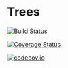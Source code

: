 # Trees

[![Build Status](https://travis-ci.org/ordovician/Trees.jl.svg?branch=master)](https://travis-ci.org/ordovician/Trees.jl)

[![Coverage Status](https://coveralls.io/repos/ordovician/Trees.jl/badge.svg?branch=master&service=github)](https://coveralls.io/github/ordovician/Trees.jl?branch=master)

[![codecov.io](http://codecov.io/github/ordovician/Trees.jl/coverage.svg?branch=master)](http://codecov.io/github/ordovician/Trees.jl?branch=master)
